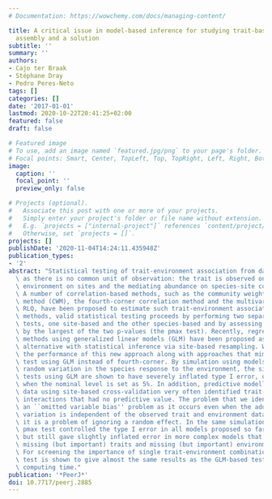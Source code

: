 ```yaml
---
# Documentation: https://wowchemy.com/docs/managing-content/

title: A critical issue in model-based inference for studying trait-based community
  assembly and a solution
subtitle: ''
summary: ''
authors:
- Cajo ter Braak
- Stéphane Dray
- Pedro Peres-Neto
tags: []
categories: []
date: '2017-01-01'
lastmod: 2020-10-22T20:41:25+02:00
featured: false
draft: false

# Featured image
# To use, add an image named `featured.jpg/png` to your page's folder.
# Focal points: Smart, Center, TopLeft, Top, TopRight, Left, Right, BottomLeft, Bottom, BottomRight.
image:
  caption: ''
  focal_point: ''
  preview_only: false

# Projects (optional).
#   Associate this post with one or more of your projects.
#   Simply enter your project's folder or file name without extension.
#   E.g. `projects = ["internal-project"]` references `content/project/deep-learning/index.md`.
#   Otherwise, set `projects = []`.
projects: []
publishDate: '2020-11-04T14:24:11.435948Z'
publication_types:
- '2'
abstract: "Statistical testing of trait-environment association from data is a challenge\
  \ as there is no common unit of observation: the trait is observed on species, the\
  \ environment on sites and the mediating abundance on species-site combinations.\
  \ A number of correlation-based methods, such as the community weighted trait means\
  \ method (CWM), the fourth-corner correlation method and the multivariate method\
  \ RLQ, have been proposed to estimate such trait-environment associations. In these\
  \ methods, valid statistical testing proceeds by performing two separate resampling\
  \ tests, one site-based and the other species-based and by assessing significance\
  \ by the largest of the two p-values (the pmax test). Recently, regression-based\
  \ methods using generalized linear models (GLM) have been proposed as a promising\
  \ alternative with statistical inference via site-based resampling. We investigated\
  \ the performance of this new approach along with approaches that mimicked the pmax\
  \ test using GLM instead of fourth-corner. By simulation using models with additional\
  \ random variation in the species response to the environment, the site-based resampling\
  \ tests using GLM are shown to have severely inflated type I error, of up to 90%,\
  \ when the nominal level is set as 5%. In addition, predictive modelling of such\
  \ data using site-based cross-validation very often identified trait-environment\
  \ interactions that had no predictive value. The problem that we identify is not\
  \ an ``omitted variable bias'' problem as it occurs even when the additional random\
  \ variation is independent of the observed trait and environment data. Instead,\
  \ it is a problem of ignoring a random effect. In the same simulations, the GLM-based\
  \ pmax test controlled the type I error in all models proposed so far in this context,\
  \ but still gave slightly inflated error in more complex models that included both\
  \ missing (but important) traits and missing (but important) environmental variables.\
  \ For screening the importance of single trait-environment combinations, the fourth-corner\
  \ test is shown to give almost the same results as the GLM-based tests in far less\
  \ computing time."
publication: '*PeerJ*'
doi: 10.7717/peerj.2885
---
```

